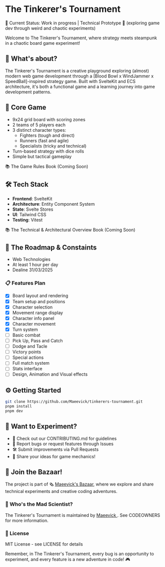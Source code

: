 # The Tinkerer's Tournament

🚧 Current Status: Work in progress | Technical Prototype 🚧 (exploring game dev through weird and chaotic experiments)

Welcome to The Tinkerer's Tournament, where strategy meets steampunk in a chaotic board game experiment!

## 🏈 What's about?

The Tinkerer's Tournament is a creative playground exploring (almost) modern web game development through a [Blood Bowl x WindJammer x SpeedBall]-inspired strategy game. Built with SvelteKit and ECS architecture, it's both a functional game and a learning journey into game development patterns.

## 🎲 Core Game

- 9x24 grid board with scoring zones
- 2 teams of 5 players each
- 3 distinct character types:
  - Fighters (tough and direct)
  - Runners (fast and agile)
  - Specialists (tricky and technical)
- Turn-based strategy with dice rolls
- Simple but tactical gameplay

📚 The Game Rules Book (Coming Soon)

## 🛠️ Tech Stack

- **Frontend**: SvelteKit
- **Architecture**: Entity Component System
- **State**: Svelte Stores
- **UI**: Tailwind CSS
- **Testing**: Vitest

📚 The Technical & Architectural Overview Book (Coming Soon)

## 🎯 The Roadmap & Constaints

- Web Technologies
- At least 1 hour per day
- Dealine 31/03/2025

### 📋 Features Plan

- [x] Board layout and rendering
- [x] Team setup and positions
- [x] Character selection
- [x] Movement range display
- [x] Character info panel
- [x] Character movement
- [x] Turn system
- [ ] Basic combat
- [ ] Pick Up, Pass and Catch
- [ ] Dodge and Tacle
- [ ] Victory points
- [ ] Special actions
- [ ] Full match system
- [ ] Stats interface
- [ ] Design, Animation and Visual effects

## ⚙️ Getting Started

```bash
git clone https://github.com/Maeevick/tinkerers-tournament.git
pnpm install
pnpm dev
```

## 🔬 Want to Experiment?

- 📖 Check out our CONTRIBUTING.md for guidelines
- 🐛 Report bugs or request features through Issues
- 🛠️ Submit improvements via Pull Requests
- 🎨 Share your ideas for game mechanics!

## 🎪 Join the Bazaar!

The project is part of 🗞️ [Maeevick's Bazaar](https://maeevick.substack.com), where we explore and share technical experiments and creative coding adventures.

### 👺 Who's the Mad Scientist?

The Tinkerer's Tournament is maintained by [Maeevick ](https://github.com/Maeevick). See CODEOWNERS for more information.

### 📜 License

MIT License - see LICENSE for details

Remember, in The Tinkerer's Tournament, every bug is an opportunity to experiment, and every feature is a new adventure in code! 🎮
